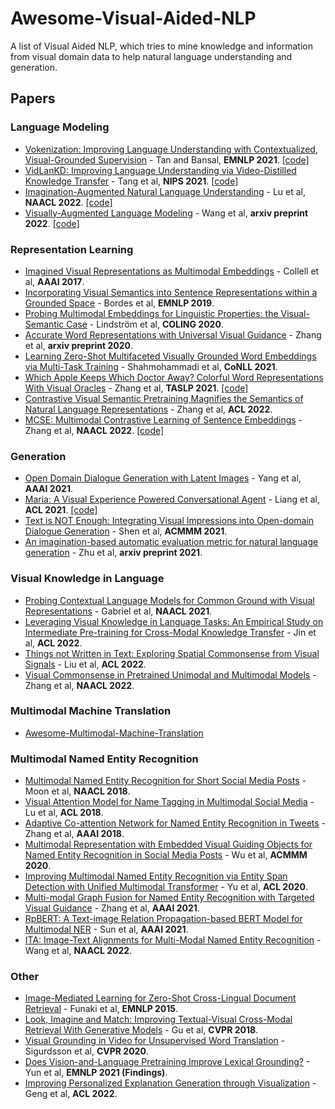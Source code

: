 # Awesome-Visual-Aided-NLP
A list of Visual Aided NLP, which tries to mine knowledge and information from visual domain data to help natural language understanding and generation.


## Papers


### Language Modeling

* [Vokenization: Improving Language Understanding with Contextualized, Visual-Grounded Supervision](https://aclanthology.org/2020.emnlp-main.162) - Tan and Bansal, **EMNLP 2021**. [[code]](https://github.com/airsplay/vokenization)
* [VidLanKD: Improving Language Understanding via Video-Distilled Knowledge Transfer](https://proceedings.neurips.cc/paper/2021/hash/ccdf3864e2fa9089f9eca4fc7a48ea0a-Abstract.html) - Tang et al, **NIPS 2021**. [[code]](https://github.com/zinengtang/VidLanKD)
* [Imagination-Augmented Natural Language Understanding](https://aclanthology.org/2022.naacl-main.326/) - Lu et al, **NAACL 2022**. [[code]](https://github.com/YujieLu10/IACE-NLU)
* [Visually-Augmented Language Modeling](https://arxiv.org/abs/2205.10178) - Wang et al, **arxiv preprint 2022**. [[code]](https://github.com/YujieLu10/IACE-NLU)



### Representation Learning

* [Imagined Visual Representations as Multimodal Embeddings](https://ojs.aaai.org/index.php/AAAI/article/view/11155) - Collell et al, **AAAI 2017**.
* [Incorporating Visual Semantics into Sentence Representations within a Grounded Space](https://aclanthology.org/D19-1064) - Bordes et al, **EMNLP 2019**.
* [Probing Multimodal Embeddings for Linguistic Properties: the Visual-Semantic Case](https://aclanthology.org/2020.coling-main.64) - Lindström et al, **COLING 2020**.
* [Accurate Word Representations with Universal Visual Guidance](http://arxiv.org/abs/2012.15086) - Zhang et al, **arxiv preprint 2020**.
* [Learning Zero-Shot Multifaceted Visually Grounded Word Embeddings via Multi-Task Training](https://aclanthology.org/2021.conll-1.12) - Shahmohammadi et al, **CoNLL 2021**.
* [Which Apple Keeps Which Doctor Away? Colorful Word Representations With Visual Oracles](https://ieeexplore.ieee.org/document/9627795) - Zhang et al, **TASLP 2021**. [[code]](https://github.com/cooelf/AppleLM)
* [Contrastive Visual Semantic Pretraining Magnifies the Semantics of Natural Language Representations](https://aclanthology.org/2022.acl-long.217) - Zhang et al, **ACL 2022**.
* [MCSE: Multimodal Contrastive Learning of Sentence Embeddings](https://aclanthology.org/2022.naacl-main.436) - Zhang et al, **NAACL 2022**. [[code]](https://github.com/uds-lsv/MCSE)


### Generation

* [Open Domain Dialogue Generation with Latent Images](https://ojs.aaai.org/index.php/AAAI/article/view/17675) - Yang et al, **AAAI 2021**.
* [Maria: A Visual Experience Powered Conversational Agent](https://aclanthology.org/2021.acl-long.435/) - Liang et al, **ACL 2021**. [[code]](https://github.com/jokieleung/Maria)
* [Text is NOT Enough: Integrating Visual Impressions into Open-domain Dialogue Generation](https://dl.acm.org/doi/10.1145/3474085.3475568) - Shen et al, **ACMMM 2021**.
* [An imagination-based automatic evaluation metric for natural language generation](https://arxiv.org/abs/2106.05970) - Zhu et al, **arxiv preprint 2021**.

### Visual Knowledge in Language

* [Probing Contextual Language Models for Common Ground with Visual Representations](https://aclanthology.org/2021.naacl-main.422) - Gabriel et al, **NAACL 2021**.
* [Leveraging Visual Knowledge in Language Tasks: An Empirical Study on Intermediate Pre-training for Cross-Modal Knowledge Transfer](https://aclanthology.org/2022.acl-long.196) - Jin et al, **ACL 2022**.
* [Things not Written in Text: Exploring Spatial Commonsense from Visual Signals](https://aclanthology.org/2022.acl-long.168) - Liu et al, **ACL 2022**.
* [Visual Commonsense in Pretrained Unimodal and Multimodal Models](https://aclanthology.org/2022.naacl-main.390) - Zhang et al, **NAACL 2022**.


### Multimodal Machine Translation

* [Awesome-Multimodal-Machine-Translation](https://github.com/ZihengZZH/awesome-multimodal-machine-translation)

### Multimodal Named Entity Recognition

* [Multimodal Named Entity Recognition for Short Social Media Posts](https://aclanthology.org/N18-1078) - Moon et al, **NAACL 2018**.
* [Visual Attention Model for Name Tagging in Multimodal Social Media](https://aclanthology.org/P18-1185/) - Lu et al, **ACL 2018**.
* [Adaptive Co-attention Network for Named Entity Recognition in Tweets](https://ojs.aaai.org/index.php/AAAI/article/view/11962) - Zhang et al, **AAAI 2018**.
* [Multimodal Representation with Embedded Visual Guiding Objects for Named Entity Recognition in Social Media Posts](https://dl.acm.org/doi/abs/10.1145/3394171.3413650) - Wu et al, **ACMMM 2020**.
* [Improving Multimodal Named Entity Recognition via Entity Span Detection with Unified Multimodal Transformer](https://aclanthology.org/2020.acl-main.306/) - Yu et al, **ACL 2020**.
* [Multi-modal Graph Fusion for Named Entity Recognition with Targeted Visual Guidance](https://ojs.aaai.org/index.php/AAAI/article/view/17687) - Zhang et al, **AAAI 2021**.
* [RpBERT: A Text-image Relation Propagation-based BERT Model for Multimodal NER](https://ojs.aaai.org/index.php/AAAI/article/view/17633) - Sun et al, **AAAI 2021**.
* [ITA: Image-Text Alignments for Multi-Modal Named Entity Recognition](https://ojs.aaai.org/index.php/AAAI/article/view/17633) - Wang et al, **NAACL 2022**.

### Other

* [Image-Mediated Learning for Zero-Shot Cross-Lingual Document Retrieval](https://aclanthology.org/D15-1070/) - Funaki et al, **EMNLP 2015**.
* [Look, Imagine and Match: Improving Textual-Visual Cross-Modal Retrieval With Generative Models](https://openaccess.thecvf.com/content_cvpr_2018/html/Gu_Look_Imagine_and_CVPR_2018_paper.html) - Gu et al, **CVPR 2018**.
* [Visual Grounding in Video for Unsupervised Word Translation](https://openaccess.thecvf.com/content_CVPR_2020/html/Sigurdsson_Visual_Grounding_in_Video_for_Unsupervised_Word_Translation_CVPR_2020_paper.html) - Sigurdsson et al, **CVPR 2020**.
* [Does Vision-and-Language Pretraining Improve Lexical Grounding?](https://aclanthology.org/2021.findings-emnlp.370/) - Yun et al, **EMNLP 2021 (Findings)**.
* [Improving Personalized Explanation Generation through Visualization](https://aclanthology.org/2022.acl-long.20) - Geng et al, **ACL 2022**.
